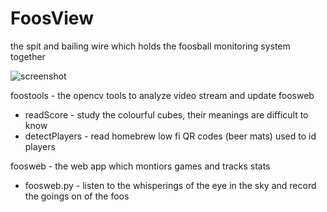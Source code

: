 FoosView
=======

the spit and bailing wire which holds the foosball monitoring system together

![screenshot](https://raw.github.com/appneta/fooscam/master/foosview-v0.2.2a.png)

foostools - the opencv tools to analyze video stream and update foosweb

* readScore - study the colourful cubes, their meanings are difficult to know 
* detectPlayers - read homebrew low fi QR codes (beer mats) used to id players

foosweb - the web app which montiors games and tracks stats

* foosweb.py - listen to the whisperings of the eye in the sky and record the goings on of the foos
